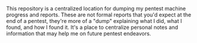 This repository is a centralized location for dumping my pentest machine progress and reports. 
These are not formal reports that you'd expect at the end of a pentest, they're more of a "dump"
explaining what I did, what I found, and how I found it. It's a place to centralize personal 
notes and information that may help me on future pentest endeavors. 
